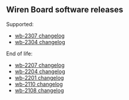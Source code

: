 ## Wiren Board software releases

Supported:
* [wb-2307 changelog](https://wirenboard.com/statics/release-changelogs/wb-2307/changelog.html)
* [wb-2304 changelog](https://wirenboard.com/statics/release-changelogs/wb-2304/changelog.html)

End of life:
* [wb-2207 changelog](https://wirenboard.com/statics/release-changelogs/wb-2207/changelog.html)
* [wb-2204 changelog](https://wirenboard.com/statics/release-changelogs/wb-2204/changelog.html)
* [wb-2201 changelog](https://wirenboard.com/statics/release-changelogs/wb-2201/changelog.html)
* [wb-2110 changelog](https://wirenboard.com/statics/release-changelogs/wb-2110/changelog.html)
* [wb-2108 changelog](https://wirenboard.com/statics/release-changelogs/wb-2108/changelog.html)
